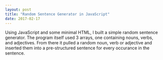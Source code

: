 ```yaml
--- 
layout: post
title: "Random Sentence Generator in JavaScript"
date: 2017-02-17
---
```


Using JavaScript and some minimal HTML, I built a simple random sentence generator. The program itself used 3 arrays, one containing nouns, verbs, and adjectives. From there it pulled a random noun, verb or adjective and inserted them into a pre-structured sentence for every occurance in the sentence. 
